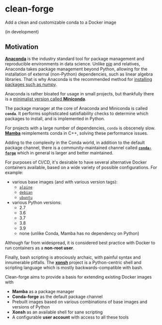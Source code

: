 # clean-forge
Add a clean and customizable conda to a Docker image

(in development)

## Motivation

**[Anaconda](https://www.anaconda.com/)** is the industry standard tool for package management and reproducible environments in data science. Unlike [pip](https://pypi.org/project/pip/) and relatives, Anaconda takes package management beyond Python, allowing for the installation of external (non-Python) dependencies, such as linear algebra libraries. That is why Anaconda is the recommended method for [installing packages such as numpy](https://numpy.org/install/).

Anaconda is rather bloated for usage in small projects, but thankfully there is a [minimalist version called **Miniconda**](https://docs.conda.io/en/latest/miniconda.html).

The package manager at the core of Anaconda and Miniconda is called **`conda`**. It performs sophisticated satisfiability checks to determine which packages to install, and is implemented in Python.

For projects with a large number of dependencies, `conda` is obscenely slow. [**Mamba**](https://github.com/mamba-org/mamba) reimplements conda in C++, solving these performance issues.

Adding to the complexity in the Conda world, in addition to the default package channel, there is a community-maintained channel called [**`conda-forge`**](https://conda-forge.org/) which in general is larger and better maintained.

For purposes of CI/CD, it's desirable to have several alternative Docker containers available, based on a wide variety of possible configurations. For example: 
* various base images (and with various version tags):
  * [`alpine`](https://hub.docker.com/_/alpine)
  * [`debian`](https://hub.docker.com/_/debian)
  * [`ubuntu`](https://hub.docker.com/_/ubuntu)
* various Python versions:
  * 2.7
  * 3.6
  * 3.7
  * 3.8
  * 3.9
  * none (unlike Conda, Mamba has no dependency on Python)

Although far from widespread, it is considered best practice with Docker to run containers as a **non-root user**.

Finally, bash scripting is atrociously archaic, with painful syntax and innumerable pitfalls. The [**xonsh**](https://xon.sh/) project is a Python-centric shell and scripting language which is mostly backwards-compatible with bash.

Clean-forge aims to provide a basis for extending existing Docker images with
* **Mamba** as a package manager
* **Conda-forge** as the default package channel
* Prebuilt images based on various combinations of base images and versions of Python
* **Xonsh** as an available shell for sane scripting
* A configurable **user account** with access to all these tools
